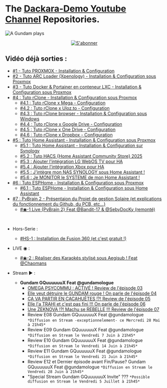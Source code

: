 # The [Dackara-Demo Youtube Channel](https://www.youtube.com/@DackaraDemo) Repositories.
![A Gundam plays](https://github.com/user-attachments/assets/aa72fcc5-6f89-4134-8a33-9daa11de5709)

<p align="center"><a href="https://www.youtube.com/@DackaraDemo">
  <img src="https://github.com/user-attachments/assets/fc61423e-8aa4-47c3-996b-f53c2a6bde5d" alt="S'abonner"/>
</a></p>

## Vidéo déjà sorties :
- [#1 - Tuto PROXMOX - Installation & Configuration](https://github.com/Dackara/Demo/blob/main/Video/%231%20-%20Tuto%20PROXMOX%20-%20Installation%20%26%20Configuration.md)
- [#2 - Tuto ARC Loader (Xpenology) - Installation & Configuration sous Proxmox](https://github.com/Dackara/Demo/blob/main/Video/%232%20-%20Tuto%20ARC%20Loader%20(Xpenology)%20-%20Installation%20%26%20Configuration%20sous%20Proxmox.md)
- [#3 - Tuto Docker & Portainer en conteneur LXC - Installation & Configuration sous Proxmox](https://github.com/Dackara/Demo/blob/main/Video/%233%20-%20Tuto%20Docker%20%26%20Portainer%20en%20conteneur%20LXC%20-%20Installation%20%26%20Configuration%20sous%20Proxmox.md)
- [#4 : Tuto rClone - Installation & Configuration sous Proxmox](https://github.com/Dackara/Demo/blob/main/Video/%234%20-%20Tuto%20rClone%20-%20Installation%20%26%20Configuration%20sous%20Proxmox.md)
  - [#4.1 : Tuto rClone x Mega - Configuration](https://github.com/Dackara/Demo/blob/main/Video/%234.1%20-%20Tuto%20Mount%20Mega%20Cloud%20dans%20rClone%20-%20Configuration%20sous%20Proxmox.md)
  - [#4.2 : Tuto rClone x Uloz.to - Configuration](https://github.com/Dackara/Demo/blob/main/Video/%234.2%20-%20Tuto%20Mount%20Uloz.to%20Cloud%20dans%20rClone%20-%20Configuration%20sous%20Proxmox.md)
  - [#4.3 : Tuto rClone browser - Installation & Configuration sous Windows](https://github.com/Dackara/Demo/blob/main/Video/%234.3%20-%20Tuto%20rClone%20browser%20-%20Installation%20%26%20Configuration%20sous%20Windows.md)
  - [#4.4 : Tuto rClone x Google Drive - Configuration](https://github.com/Dackara/Demo/blob/main/Video/%234.4%20-%20Tuto%20Mount%20Google%20Drive%20dans%20rClone%20-%20Configuration%20sous%20Proxmox.md)
  - [#4.5 : Tuto rClone x One Drive - Configuration](https://github.com/Dackara/Demo/blob/main/Video/%234.5%20-%20Tuto%20Mount%20One%20Drive%20dans%20rClone%20-%20Configuration%20sous%20Proxmox.md)
  - [#4.6 : Tuto rClone x Dropbox - Configuration](https://github.com/Dackara/Demo/blob/main/Video/%234.6%20-%20Tuto%20Mount%20Dropbox%20dans%20rClone%20-%20Configuration%20sous%20Proxmox.md)
- [#5 : Tuto Home Assistant - Installation & Configuration sous Proxmox](https://github.com/Dackara/Demo/blob/main/Video/%235%20-%20Tuto%20Home%20Assistant%20-%20Installation%20%26%20Configuration%20sous%20Proxmox.md)
  - [#5.1 : Tuto Home Assistant - Installation & Configuration sur Synology](https://github.com/Dackara/Demo/blob/main/Video/%235.1%20-%20Tuto%20Home%20Assistant%20-%20Installation%20%26%20Configuration%20sous%20Synology.md)
  - [#5.2 : Tuto HACS {Home Assistant Community Store} 2025](https://youtu.be/IGsWxooA7Ts)
  - [#5.3 : Ajouter l'intégration LG WebOS TV pour HA](https://www.youtube.com/watch?v=NoUqJuz8mNY)
  - [#5.4 : Ajouter l'intégration Xbox pour HA](https://www.youtube.com/watch?v=-kWB0cbgUhc)
  - [#5.5 : J'intègre mon NAS SYNOLOGY sous Home Assistant !](https://www.youtube.com/watch?v=bz7ShhS1NZA)
  - [#5.6 : Je MONITOR le SYSTEME de mon Home Assistant !](https://www.youtube.com/watch?v=8Gi9cTq-2wM)
- [#6 : Tuto ESPHome - Installation & Configuration sous Proxmox](https://youtu.be/50YTn9k1r-o)
  - [#6.1 : Tuto ESPHome - Installation & Configuration sous Home Assistant](https://youtu.be/nZum6s-rQzY)
- [#7 : PvBrain 2 - Présentaion du Projet de gestion Solaire (et explications du fonctionnement du Github, du PCB, etc...)](https://youtu.be/0FxQcrgmYuU)
  - [#◉-1 Live {PvBrain 2} Feat @Bandit-17 & @SebyDocKy (remonté)](https://youtube.com/live/NITEFeAOpwg)

<br/>

- Hors-Serie :
  - [#HS-1 : Installation de Fusion 360 (et c'est gratuit !)](https://youtu.be/IdHVv1cFigA)

- LIVE ◉ :
  - [#◉-2 : Réaliser des Karaokés stylisé sous Aegisub ! Feat @Chaomans](https://youtube.com/live/q5ZAvl7yxN0)

- Stream ► :
  - **Gundam GQuuuuuuX Feat ‪@gundamologue**
    - [OMEGA PSYCOMMU : ACTIVÉ ! Review de l'épisode 03‬](https://youtube.com/live/7tRCCWNYzhE)
    - [Elle veut détruire le GUNDAM rouge ! On parle de l'épisode 04](https://youtube.com/live/I5lGjjEgLHo)
    - [ÇA VA PARTIR EN CACAHUÈTES !?!  Review de l'épisode 05](https://youtube.com/live/L_KJ8yJEYhM)
    - [Elle l'a TRAHI et c'est pas fini !!! On parle de l'épisode 06](https://youtube.com/live/TtAWjBIRA_A)
    - [Une ZEKNOVA !?! Machu se REBELLE !!! Review de l'épisode 07](https://youtube.com/live/wtRqeNBsX8Y)
    - Review E08 Gundam GQuuuuuuX Feat @gundamologue `*Diffusion en Stream -exceptionnelement- ce Mercredi 28 Mai à 21h45*`
    - Review E09 Gundam GQuuuuuuX Feat @gundamologue `*Diffusion en Stream le Vendredi 7 Juin à 21h45*`
    - Review E10 Gundam GQuuuuuuX Feat @gundamologue `*Diffusion en Stream le Vendredi 14 Juin à 21h45*`
    - Review E11 Gundam GQuuuuuuX Feat @gundamologue `*Diffusion en Stream le Vendredi 21 Juin à 21h45*`
    - Review E12 et Dernier épisode avant Fin/Pause? Gundam GQuuuuuuX Feat @gundamologue `*Diffusion en Stream le Vendredi 28 Juin à 21h45*`
    - "Special Stream Gundam GQuuuuuuX Invite" ??? `*Possible diffusion en Stream le Vendredi 5 Juillet à 21h45*`

